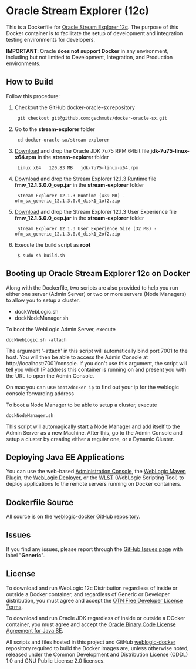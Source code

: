# Oracle Stream Explorer (12c)

This is a Dockerfile for [Oracle Stream Explorer 12c](http://www.oracle.com/technetwork/middleware/complex-event-processing/documentation/index.html). The purpose of this Docker container is to facilitate the setup of development and integration testing environments for developers.

**IMPORTANT**: Oracle **does not support Docker** in any environment, including but not limited to Development, Integration, and Production environments.

## How to Build

Follow this procedure:

1. Checkout the GitHub docker-oracle-sx repository

        git checkout git@github.com:gschmutz/docker-oracle-sx.git

2. Go to the **stream-explorer** folder

        cd docker-oracle-sx/stream-explorer

3. [Download](http://www.oracle.com/technetwork/java/javase/downloads/jdk7-downloads-1880260.html) and drop the Oracle JDK 7u75 RPM 64bit file **jdk-7u75-linux-x64.rpm** in the **stream-explorer** folder

		Linux x64	120.83 MB  	jdk-7u75-linux-x64.rpm

4. [Download](http://www.oracle.com/technetwork/middleware/complex-event-processing/downloads/index.html) and drop the Stream Explorer 12.1.3 Runtime file **fmw_12.1.3.0.0_oep.jar** in the **stream-explorer** folder

		Stream Explorer 12.1.3 Runtime (439 MB) - ofm_sx_generic_12.1.3.0.0_disk1_1of2.zip

5. [Download](http://www.oracle.com/technetwork/middleware/complex-event-processing/downloads/index.html) and drop the Stream Explorer 12.1.3 User Experience file **fmw_12.1.3.0.0_oep.jar** in the **stream-explorer** folder

		Stream Explorer 12.1.3 User Experience Size (32 MB) - ofm_sx_generic_12.1.3.0.0_disk1_2of2.zip

5. Execute the build script as **root**

        $ sudo sh build.sh

## Booting up Oracle Stream Explorer 12c on Docker

Along with the Dockerfile, two scripts are also provided to help you run either one server (Admin Server) or two or more servers (Node Managers) to allow you to setup a cluster.

 * dockWebLogic.sh
 * dockNodeManager.sh

To boot the WebLogic Admin Server, execute

    dockWebLogic.sh -attach

The argument '-attach' in this script will automatically bind port 7001 to the host. You will then be able to access the Admin Console at http://localhost:7001/console. If you don't use this argument, the script will tell you which IP address this container is running on and present you with the URL to open the Admin Console.

On mac you can use `boot2docker ip` to find out your ip for the weblogic console forwarding address

To boot a Node Manager to be able to setup a cluster, execute

    dockNodeManager.sh

This script will automagically start a Node Manager and add itself to the Admin Server as a new Machine. After this, go to the Admin Console and setup a cluster by creating either a regular one, or a Dynamic Cluster.

## Deploying Java EE Applications

You can use the web-based [Administration Console](http://docs.oracle.com/middleware/1213/core/ASADM/getstart.htm#ASADM10025), the [WebLogic Maven Plugin](http://docs.oracle.com/middleware/1213/wls/WLPRG/maven.htm), the [WebLogic Deployer](http://docs.oracle.com/middleware/1213/wls/DEPGD/deploy.htm), or the [WLST](http://docs.oracle.com/middleware/1213/wls/WLSTG/config_wls.htm#i1027344) (WebLogic Scripting Tool) to deploy applications to the remote servers running on Docker containers.

## Dockerfile Source
All source is on the [weblogic-docker GitHub repository](https://github.com/weblogic-community/weblogic-docker).

## Issues
If you find any issues, please report through the [GitHub Issues page](https://github.com/weblogic-community/weblogic-docker/issues) with label "**Generic**".

## License
To download and run WebLogic 12c Distribution regardless of inside or outside a Docker container, and regardless of Generic or Developer distribution, you must agree and accept the [OTN Free Developer License Terms](http://www.oracle.com/technetwork/licenses/wls-dev-license-1703567.html).

To download and run Oracle JDK regardless of inside or outside a DOcker container, you must agree and accept the [Oracle Binary Code License Agreement for Java SE](http://www.oracle.com/technetwork/java/javase/terms/license/index.html).

All scripts and files hosted in this project and GitHub [weblogic-docker](https://github.com/weblogic-community/weblogic-docker/) repository required to build the Docker images are, unless otherwise noted, released under the Common Development and Distribution License (CDDL) 1.0 and GNU Public License 2.0 licenses.
